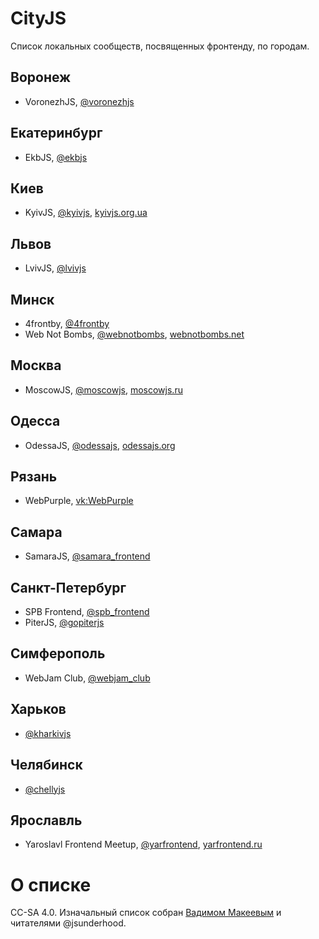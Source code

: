 CityJS
======

Список локальных сообществ, посвященных фронтенду, по городам.

## Воронеж
- VoronezhJS, [@voronezhjs](https://twitter.com/voronezhjs)

## Екатеринбург
- EkbJS, [@ekbjs](https://twitter.com/ekbjs)

## Киев
- KyivJS, [@kyivjs](https://twitter.com/kyivjs),
  [kyivjs.org.ua](http://kyivjs.org.ua)

## Львов
- LvivJS, [@lvivjs](https://twitter.com/lvivjs)

## Минск
- 4frontby, [@4frontby](https://twitter.com/4frontby)
- Web Not Bombs, [@webnotbombs](https://twitter.com/webnotbombs),
  [webnotbombs.net](http://webnotbombs.net)

## Москва
- MoscowJS, [@moscowjs](https://twitter.com/moscowjs), [moscowjs.ru](http://moscowjs.ru)

## Одесса
- OdessaJS, [@odessajs](https://twitter.com/odessajs),
  [odessajs.org](https://odessajs.org)

## Рязань
- WebPurple, [vk:WebPurple](https://vk.com/webpurple)

## Самара
- SamaraJS, [@samara_frontend](https://twitter.com/samara_frontend)

## Санкт-Петербург
- SPB Frontend, [@spb_frontend](https://twitter.com/spb_frontend)
- PiterJS, [@gopiterjs](https://twitter.com/gopiterjs)

## Симферополь
- WebJam Club, [@webjam_club](https://twitter.com/webjam_club)

## Харьков
- [@kharkivjs](https://twitter.com/kharkivjs)

## Челябинск
- [@chellyjs](https://twitter.com/chellyjs)

## Ярославль
- Yaroslavl Frontend Meetup, [@yarfrontend](https://twitter.com/yarfrontend),
  [yarfrontend.ru](http://yarfrontend.ru)

# О списке
CC-SA 4.0. Изначальный список собран [Вадимом Макеевым](https://twitter.com/jsunderhood/status/634710531581083648) и читателями @jsunderhood.
